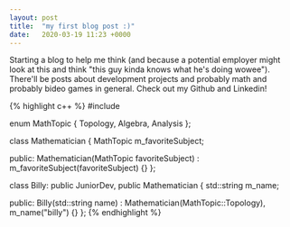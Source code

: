 ```yaml
---
layout: post
title:  "my first blog post :)"
date:   2020-03-19 11:23 +0000
---
```

Starting a blog to help me think (and because a potential employer might look at this and think "this guy kinda knows what he's doing wowee"). There'll be posts about development projects and probably math and probably bideo games in general. Check out my Github and Linkedin!

{% highlight c++ %}
#include <string>

enum MathTopic
{
    Topology,
    Algebra,
    Analysis
};

class Mathematician
{
    MathTopic m_favoriteSubject;

public:
    Mathematician(MathTopic favoriteSubject)
        : m_favoriteSubject(favoriteSubject)
    {}
};

class Billy: public JuniorDev, public Mathematician
{
    std::string m_name;

public:
    Billy(std::string name)
        : Mathematician(MathTopic::Topology),
        m_name("billy")
    {}
};
{% endhighlight %}